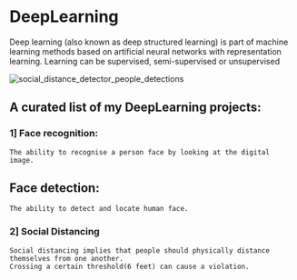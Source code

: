 # DeepLearning
Deep learning (also known as deep structured learning) is part of machine learning methods based on artificial neural networks with representation learning. Learning can be supervised, semi-supervised or unsupervised


![social_distance_detector_people_detections](https://user-images.githubusercontent.com/58945964/115157576-a40b5a00-a04f-11eb-9ecd-8f0be5a1d448.jpg)

## A curated list of my DeepLearning projects: 
### 1] Face recognition:
    The ability to recognise a person face by looking at the digital image.

## Face detection:
    The ability to detect and locate human face.

### 2] Social Distancing
    Social distancing implies that people should physically distance themselves from one another. 
    Crossing a certain threshold(6 feet) can cause a violation.
